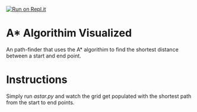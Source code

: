 [![Run on Repl.it](https://repl.it/badge/github/abodthedude25/Flappy-Bird-AI)](https://repl.it/github/abodthedude25/A-Star-pathfinding-Visualized)
# A* Algorithim Visualized
An path-finder that uses the A* algorithim to find the shortest distance between a start and end point.

# Instructions
Simply run *astar.py* and watch the grid get populated with the shortest path from the start to end points.
